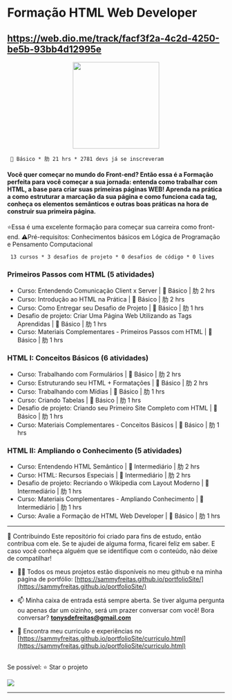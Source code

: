 # Formação HTML Web Developer

https://web.dio.me/track/facf3f2a-4c2d-4250-be5b-93bb4d12995e
---------------------------------------------------------------------------------------------------
<div align="center"><img height="200em" src="https://hermes.digitalinnovation.one/tracks/62ed1f1d-8d76-4bbc-905f-e73d20cb82f5.png"/></div>

      Básico * 肋 21 hrs * 2781 devs já se inscreveram

#### Você quer começar no mundo do Front-end? Então essa é a Formação perfeita para você começar a sua jornada: entenda como trabalhar com HTML, a base para criar suas primeiras páginas WEB! Aprenda na prática a como estruturar a marcação da sua página e como funciona cada tag, conheça os elementos semânticos e outras boas práticas na hora de construir sua primeira página.

⭐Essa é uma excelente formação para começar sua carreira como front-end.
⚠️Pré-requisitos: Conhecimentos básicos em Lógica de Programação e Pensamento Computacional

     13 cursos * 3 desafios de projeto * 0 desafios de código * 0 lives

### Primeiros Passos com HTML (5 atividades)
* Curso: Entendendo Comunicação Client x Server |  Básico | 肋 2 hrs
* Curso: Introdução ao HTML na Prática |  Básico | 肋 2 hrs
* Curso: Como Entregar seu Desafio de Projeto |  Básico | 肋 1 hrs
* Desafio de projeto: Criar Uma Página Web Utilizando as Tags Aprendidas |  Básico | 肋 1 hrs
* Curso: Materiais Complementares - Primeiros Passos com HTML |  Básico | 肋 1 hrs

### HTML I: Conceitos Básicos (6 atividades)
* Curso: Trabalhando com Formulários |  Básico | 肋 2 hrs
* Curso: Estruturando seu HTML + Formatações |  Básico | 肋 2 hrs
* Curso: Trabalhando com Mídias |  Básico | 肋 1 hrs
* Curso: Criando Tabelas |  Básico | 肋 1 hrs
* Desafio de projeto: Criando seu Primeiro Site Completo com HTML |  Básico | 肋 1 hrs
* Curso: Materiais Complementares - Conceitos Básicos |  Básico | 肋 1 hrs

### HTML II: Ampliando o Conhecimento (5 atividades)
* Curso: Entendendo HTML Semântico |  Intermediário | 肋 2 hrs
* Curso: HTML: Recursos Especiais |  Intermediário | 肋 2 hrs
* Desafio de projeto: Recriando o Wikipedia com Layout Moderno |  Intermediário | 肋 1 hrs
* Curso: Materiais Complementares - Ampliando Conhecimento |  Intermediário | 肋 1 hrs
* Curso: Avalie a Formação de HTML Web Developer |  Básico | 肋 1 hrs


---------------------------------------------------------------------------------------------------

🤝 Contribuindo Este repositório foi criado para fins de estudo, então contribua com ele. Se te ajudei de alguma forma, ficarei feliz em saber. E caso você conheça alguém que se identifique com o conteúdo, não deixe de compatilhar! 

- 👨‍💻 Todos os meus projetos estão disponíveis no meu github e na minha página de portfólio: [https://sammyfreitas.github.io/portfolioSite/](https://sammyfreitas.github.io/portfolioSite/) 

- 📫 Minha caixa de entrada está sempre aberta. Se tiver alguma pergunta ou apenas dar um oizinho, será um prazer conversar com você! Bora conversar? **tonysdefreitas@gmail.com**

- 📄 Encontra meu curriculo e experiências no [https://sammyfreitas.github.io/portfolioSite/curriculo.html](https://sammyfreitas.github.io/portfolioSite/curriculo.html)


<br>Se possível:  ⭐️ Star o projeto

<img src="https://hermes.digitalinnovation.one/certificates/cover/0D757FF5.jpg">

---------------------------------------------------------------------------------------------------